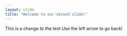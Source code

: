 ```yaml
---
layout: slide
title: "Welcome to our second slide!"
---
```

This is a change to the text
Use the left arrow to go back!